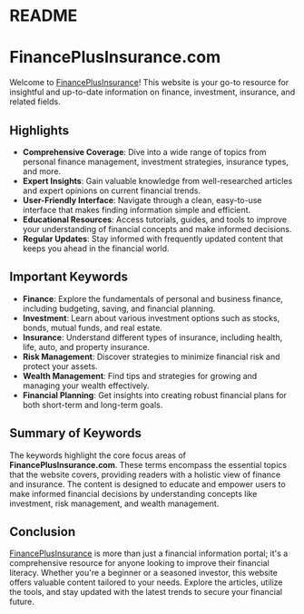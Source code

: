 # README

# FinancePlusInsurance.com

Welcome to [FinancePlusInsurance](https://financeplusinsurance.com/)! This website is your go-to resource for insightful and up-to-date information on finance, investment, insurance, and related fields.

## Highlights

- **Comprehensive Coverage**: Dive into a wide range of topics from personal finance management, investment strategies, insurance types, and more.
- **Expert Insights**: Gain valuable knowledge from well-researched articles and expert opinions on current financial trends.
- **User-Friendly Interface**: Navigate through a clean, easy-to-use interface that makes finding information simple and efficient.
- **Educational Resources**: Access tutorials, guides, and tools to improve your understanding of financial concepts and make informed decisions.
- **Regular Updates**: Stay informed with frequently updated content that keeps you ahead in the financial world.

## Important Keywords

- **Finance**: Explore the fundamentals of personal and business finance, including budgeting, saving, and financial planning.
- **Investment**: Learn about various investment options such as stocks, bonds, mutual funds, and real estate.
- **Insurance**: Understand different types of insurance, including health, life, auto, and property insurance.
- **Risk Management**: Discover strategies to minimize financial risk and protect your assets.
- **Wealth Management**: Find tips and strategies for growing and managing your wealth effectively.
- **Financial Planning**: Get insights into creating robust financial plans for both short-term and long-term goals.

## Summary of Keywords

The keywords highlight the core focus areas of **FinancePlusInsurance.com**. These terms encompass the essential topics that the website covers, providing readers with a holistic view of finance and insurance. The content is designed to educate and empower users to make informed financial decisions by understanding concepts like investment, risk management, and wealth management.

## Conclusion

[FinancePlusInsurance](https://financeplusinsurance.com/) is more than just a financial information portal; it's a comprehensive resource for anyone looking to improve their financial literacy. Whether you're a beginner or a seasoned investor, this website offers valuable content tailored to your needs. Explore the articles, utilize the tools, and stay updated with the latest trends to secure your financial future.
